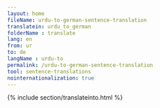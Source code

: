 ```yaml
---
layout: home
fileName: urdu-to-german-sentence-translation
translatein: urdu_to_german
folderName : translate
lang: en
from: ur
to: de
langName : urdu-to
permalink: /urdu-to-german-sentence-translation
tool: sentence-translations
nointernationalization: true
---
```

{% include section/translateinto.html %}
